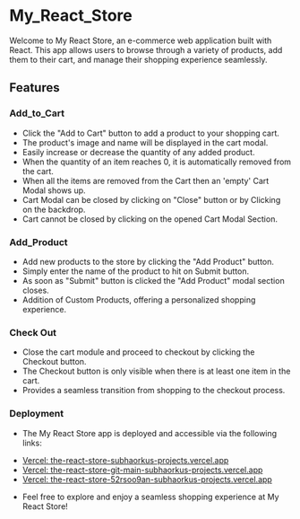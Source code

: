 # My_React_Store
Welcome to My React Store, an e-commerce web application built with React. This app allows users to browse through a variety of products, add them to their cart, and manage their shopping experience seamlessly.

## Features
### Add_to_Cart
* Click the "Add to Cart" button to add a product to your shopping cart.
* The product's image and name will be displayed in the cart modal.
* Easily increase or decrease the quantity of any added product.
* When the quantity of an item reaches 0, it is automatically removed from the cart.
* When all the items are removed from the Cart then an 'empty' Cart Modal shows up.
* Cart Modal can be closed by clicking on "Close" button or by Clicking on the backdrop.
* Cart cannot be closed by clicking on the opened Cart Modal Section.
### Add_Product
* Add new products to the store by clicking the "Add Product" button.
* Simply enter the name of the product to hit on Submit button.
* As soon as "Submit" button is clicked the "Add Product" modal section closes.
* Addition of Custom Products, offering a personalized shopping experience.
### Check Out
* Close the cart module and proceed to checkout by clicking the Checkout button.
* The Checkout button is only visible when there is at least one item in the cart.
* Provides a seamless transition from shopping to the checkout process.
### Deployment
* The My React Store app is deployed and accessible via the following links:

- [Vercel: the-react-store-subhaorkus-projects.vercel.app](https://the-react-store-subhaorkus-projects.vercel.app)
- [Vercel: the-react-store-git-main-subhaorkus-projects.vercel.app](https://the-react-store-git-main-subhaorkus-projects.vercel.app)
- [Vercel: the-react-store-52rsoo9an-subhaorkus-projects.vercel.app](https://the-react-store-52rsoo9an-subhaorkus-projects.vercel.app)

* Feel free to explore and enjoy a seamless shopping experience at My React Store!

